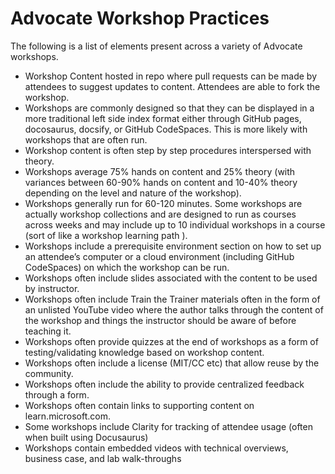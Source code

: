 # Advocate Workshop Practices
The following is a list of elements present across a variety of Advocate workshops.
- Workshop Content hosted in repo where pull requests can be made by attendees to suggest updates to content. Attendees are able to fork the workshop.
- Workshops are commonly designed so that they can be displayed in a more traditional left side index format either through GitHub pages, docosaurus, docsify, or GitHub CodeSpaces. This is more likely with workshops that are often run.
- Workshop content is often step by step procedures interspersed with theory.
- Workshops average 75% hands on content and 25% theory (with variances between 60-90% hands on content and 10-40% theory depending on the level and nature of the workshop). 
- Workshops generally run for 60-120 minutes. Some workshops are actually workshop collections and are designed to run as courses across weeks and may include up to 10 individual workshops in a course (sort of like a workshop learning path ).
- Workshops include a prerequisite environment section on how to set up an attendee’s computer or a cloud environment (including GitHub CodeSpaces) on which the workshop can be run.
- Workshops often include slides associated with the content to be used by instructor.
- Workshops often include Train the Trainer materials often in the form of an unlisted YouTube video where the author talks through the content of the workshop and things the instructor should be aware of before teaching it.
- Workshops often provide quizzes at the end of workshops as a form of testing/validating knowledge based on workshop content.
- Workshops often include a license (MIT/CC etc) that allow reuse by the community.
- Workshops often include the ability to provide centralized feedback through a form.
- Workshops often contain links to supporting content on learn.microsoft.com.
- Some workshops include Clarity for tracking of attendee usage (often when built using Docusaurus)
- Workshops contain embedded videos with technical overviews, business case, and lab walk-throughs 

